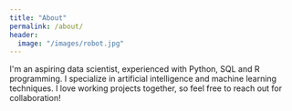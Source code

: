 ```yaml
---
title: "About"
permalink: /about/
header:
  image: "/images/robot.jpg"
---
```


I'm an aspiring data scientist, experienced with Python, SQL and R programming. I specialize in artificial intelligence and machine learning techniques. I love working projects together, so feel free to reach out for collaboration!  